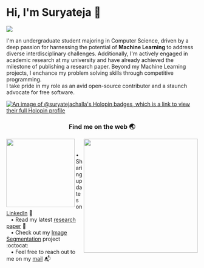 # Hi, I'm Suryateja 👋
<img src="https://github.com/suryateja-challa/suryateja-challa/blob/main/banner-art.png">

I'm an undergraduate student majoring in Computer Science, driven by a deep passion for harnessing the potential of **Machine Learning** to address diverse interdisciplinary challenges. Additionally, I'm actively engaged in academic research at my university and have already achieved the milestone of publishing a research paper. Beyond my Machine Learning projects, I enchance my problem solving skills through competitive programming.<br/>
I take pride in my role as an avid open-source contributor and a staunch advocate for free software.
<br/>

[![An image of @suryatejachalla's Holopin badges, which is a link to view their full Holopin profile](https://holopin.me/suryatejachalla)](https://holopin.io/@suryatejachalla)


<h3 align="center">Find me on the web 🌏</h3>

<img align="left" width="180" height="180" src="https://github.com/suryateja-challa/suryateja-challa/blob/main/programmer.gif">
<img align="right" width="300" height="300" src="https://github.com/suryateja-challa/suryateja-challa/blob/main/Octocat.png">

<p>
    <br/>
    &nbsp;&nbsp;&nbsp;• Sharing updates on <a href="https://www.linkedin.com/in/suryatejachalla/">LinkedIn</a> 💼 <br>
    &nbsp;&nbsp;&nbsp;• Read my latest <a href="https://www.researchgate.net/publication/374320815_An_Early_Recommendation_Tool_to_Enhance_Medicinal_Plant_Growth_based_on_GIS_and_Soil_Data">research paper</a> 🔬 <br>
    &nbsp;&nbsp;&nbsp;• Check out my <a href="https://github.com/surtecha/KMeans-Segmentation-from-Scratch">Image Segmentation</a> project :octocat: <br>
    &nbsp;&nbsp;&nbsp;• Feel free to reach out to me on my <a href="mailto:suryatejachalla.dev@gmail.com">mail</a> 📬 <br>
</p>
